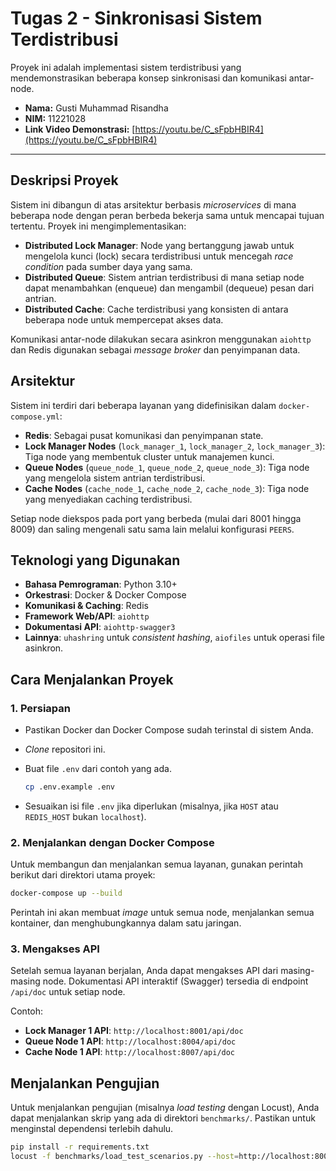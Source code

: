 # Tugas 2 - Sinkronisasi Sistem Terdistribusi

Proyek ini adalah implementasi sistem terdistribusi yang mendemonstrasikan beberapa konsep sinkronisasi dan komunikasi antar-node.

- **Nama:** Gusti Muhammad Risandha
- **NIM:** 11221028
- **Link Video Demonstrasi:** [https://youtu.be/C_sFpbHBIR4](https://youtu.be/C_sFpbHBIR4)

---

## Deskripsi Proyek

Sistem ini dibangun di atas arsitektur berbasis *microservices* di mana beberapa node dengan peran berbeda bekerja sama untuk mencapai tujuan tertentu. Proyek ini mengimplementasikan:
- **Distributed Lock Manager**: Node yang bertanggung jawab untuk mengelola kunci (lock) secara terdistribusi untuk mencegah *race condition* pada sumber daya yang sama.
- **Distributed Queue**: Sistem antrian terdistribusi di mana setiap node dapat menambahkan (enqueue) dan mengambil (dequeue) pesan dari antrian.
- **Distributed Cache**: Cache terdistribusi yang konsisten di antara beberapa node untuk mempercepat akses data.

Komunikasi antar-node dilakukan secara asinkron menggunakan `aiohttp` dan Redis digunakan sebagai *message broker* dan penyimpanan data.

## Arsitektur

Sistem ini terdiri dari beberapa layanan yang didefinisikan dalam `docker-compose.yml`:

- **Redis**: Sebagai pusat komunikasi dan penyimpanan state.
- **Lock Manager Nodes** (`lock_manager_1`, `lock_manager_2`, `lock_manager_3`): Tiga node yang membentuk cluster untuk manajemen kunci.
- **Queue Nodes** (`queue_node_1`, `queue_node_2`, `queue_node_3`): Tiga node yang mengelola sistem antrian terdistribusi.
- **Cache Nodes** (`cache_node_1`, `cache_node_2`, `cache_node_3`): Tiga node yang menyediakan caching terdistribusi.

Setiap node diekspos pada port yang berbeda (mulai dari 8001 hingga 8009) dan saling mengenali satu sama lain melalui konfigurasi `PEERS`.

## Teknologi yang Digunakan

- **Bahasa Pemrograman**: Python 3.10+
- **Orkestrasi**: Docker & Docker Compose
- **Komunikasi & Caching**: Redis
- **Framework Web/API**: `aiohttp`
- **Dokumentasi API**: `aiohttp-swagger3`
- **Lainnya**: `uhashring` untuk *consistent hashing*, `aiofiles` untuk operasi file asinkron.

## Cara Menjalankan Proyek

### 1. Persiapan

- Pastikan Docker dan Docker Compose sudah terinstal di sistem Anda.
- *Clone* repositori ini.
- Buat file `.env` dari contoh yang ada.

  ```bash
  cp .env.example .env
  ```
- Sesuaikan isi file `.env` jika diperlukan (misalnya, jika `HOST` atau `REDIS_HOST` bukan `localhost`).

### 2. Menjalankan dengan Docker Compose

Untuk membangun dan menjalankan semua layanan, gunakan perintah berikut dari direktori utama proyek:

```bash
docker-compose up --build
```

Perintah ini akan membuat *image* untuk semua node, menjalankan semua kontainer, dan menghubungkannya dalam satu jaringan.

### 3. Mengakses API

Setelah semua layanan berjalan, Anda dapat mengakses API dari masing-masing node. Dokumentasi API interaktif (Swagger) tersedia di endpoint `/api/doc` untuk setiap node.

Contoh:
- **Lock Manager 1 API**: `http://localhost:8001/api/doc`
- **Queue Node 1 API**: `http://localhost:8004/api/doc`
- **Cache Node 1 API**: `http://localhost:8007/api/doc`

## Menjalankan Pengujian

Untuk menjalankan pengujian (misalnya *load testing* dengan Locust), Anda dapat menjalankan skrip yang ada di direktori `benchmarks/`. Pastikan untuk menginstal dependensi terlebih dahulu.

```bash
pip install -r requirements.txt
locust -f benchmarks/load_test_scenarios.py --host=http://localhost:8004
```
